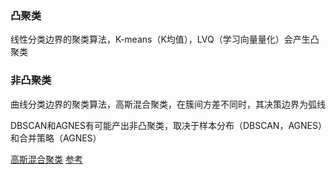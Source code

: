 ### 凸聚类

线性分类边界的聚类算法，K-means（K均值），LVQ（学习向量量化）会产生凸聚类

### 非凸聚类

曲线分类边界的聚类算法，高斯混合聚类，在簇间方差不同时，其决策边界为弧线

DBSCAN和AGNES有可能产出非凸聚类，取决于样本分布（DBSCAN，AGNES）和合并策略（AGNES）


[高斯混合聚类](https://blog.csdn.net/qq_39573785/article/details/103947078)
[参考](https://github.com/hanmq/MachineLearning_Zhouzhihua_ProblemSets/blob/master/ch9--%E8%81%9A%E7%B1%BB/ch9%E4%B9%A0%E9%A2%98.md)

